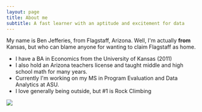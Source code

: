 ```yaml
---
layout: page
title: About me
subtitle: A fast learner with an aptitude and excitement for data
---
```


My name is Ben Jefferies, from Flagstaff, Arizona.  Well, I'm actually <strong>from</strong> Kansas, but who can blame anyone for wanting to claim Flagstaff as home.

- I have a BA in Economics from the University of Kansas (2011)
- I also hold an Arizona teachers license and taught middle and high school math for many years.
- Currently I'm working on my MS in Program Evaluation and Data Analytics at ASU.
- I love generally being outside, but #1 is Rock Climbing

![]({{site.url}}/assets/img/castleton-headshot.JPG)
